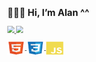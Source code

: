 ## 👩🏻‍💻 Hi, I’m Alan ^^
  <div>
    <a href="https://github.com/alanreiss">
    <img height="160em" src="https://github-readme-stats.vercel.app/api?username=alanreiss&show_icons=true&theme=react&include_all_commits=true&count_private=true"/>
    <img height="160em" src="https://github-readme-stats.vercel.app/api/top-langs/?username=alanreiss&layout=compact&langs_count=7&theme=react"/>
  </div>
  <div style="display: inline_block"><br>
   <img align="center" alt="Alan-HTML" height="30" width="40" src="https://raw.githubusercontent.com/devicons/devicon/master/icons/html5/html5-original.svg">
   <img align="center" alt="Alan-CSS" height="30" width="40" src="https://raw.githubusercontent.com/devicons/devicon/master/icons/css3/css3-original.svg">
   <img align="center" alt="Alan-Js" height="30" width="40" src="https://raw.githubusercontent.com/devicons/devicon/master/icons/javascript/javascript-plain.svg">
  </div>
  

  
  
  
